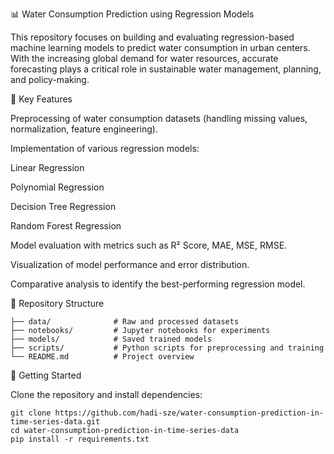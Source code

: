 📊 Water Consumption Prediction using Regression Models
 
This repository focuses on building and evaluating regression-based machine learning models to predict water consumption in urban centers. With the increasing global demand for water resources, accurate forecasting plays a critical role in sustainable water management, planning, and policy-making.

🔎 Key Features

Preprocessing of water consumption datasets (handling missing values, normalization, feature engineering).

Implementation of various regression models:

Linear Regression

Polynomial Regression

Decision Tree Regression

Random Forest Regression

Model evaluation with metrics such as R² Score, MAE, MSE, RMSE.

Visualization of model performance and error distribution.

Comparative analysis to identify the best-performing regression model.

📂 Repository Structure
```
├── data/              # Raw and processed datasets
├── notebooks/         # Jupyter notebooks for experiments
├── models/            # Saved trained models
├── scripts/           # Python scripts for preprocessing and training
└── README.md          # Project overview
```
 
🚀 Getting Started

Clone the repository and install dependencies:
```
git clone https://github.com/hadi-sze/water-consumption-prediction-in-time-series-data.git
cd water-consumption-prediction-in-time-series-data
pip install -r requirements.txt
```


